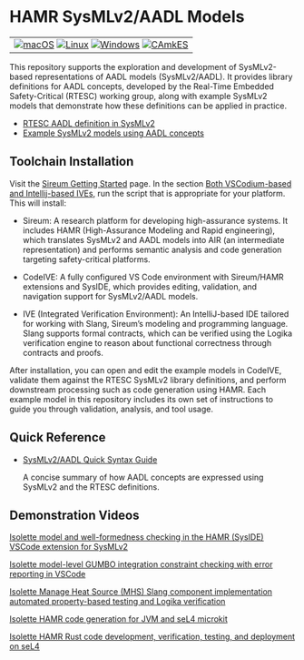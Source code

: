 # HAMR SysMLv2/AADL Models

<table>
<tr>
<td> 
  <a href="https://github.com/santoslab/sysmlv2-models/actions/workflows/CI-macOS.yml?query=branch%3Amain"><img src="https://github.com/santoslab/sysmlv2-models/actions/workflows/CI-macOS.yml/badge.svg" alt="macOS"></a>
  <a href="https://github.com/santoslab/sysmlv2-models/actions/workflows/CI-linux.yml?query=branch%3Amain"><img src="https://github.com/santoslab/sysmlv2-models/actions/workflows/CI-linux.yml/badge.svg" alt="Linux"></a>
  <a href="https://github.com/santoslab/sysmlv2-models/actions/workflows/CI-windows.yml?query=branch%3Amain"><img src="https://github.com/santoslab/sysmlv2-models/actions/workflows/CI-windows.yml/badge.svg" alt="Windows"></a>
  <a href="https://github.com/santoslab/sysmlv2-models/actions/workflows/CI-camkes.yml?query=branch%3Amain"><img src="https://github.com/santoslab/sysmlv2-models/actions/workflows/CI-camkes.yml/badge.svg" alt="CAmkES"></a>
</td>
</tr>
</table>

This repository supports the exploration and development of SysMLv2-based
representations of AADL models (SysMLv2/AADL). It provides library definitions for AADL
concepts, developed by the Real-Time Embedded Safety-Critical (RTESC) working
group, along with example SysMLv2 models that demonstrate how these definitions
can be applied in practice.

* [RTESC AADL definition in SysMLv2](sysml-aadl-libraries)
* [Example SysMLv2 models using AADL concepts](models)

## Toolchain Installation

Visit the [Sireum Getting Started](https://sireum.org/getting-started) page. In
  the section [Both VSCodium-based and Intellij-based
  IVEs](https://sireum.org/getting-started/#latest-release-bin-ives), run the
  script that is appropriate for your platform. This will install:
 
 - Sireum: A research platform for developing high-assurance systems. It
   includes HAMR (High-Assurance Modeling and Rapid engineering), which
   translates SysMLv2 and AADL models into AIR (an intermediate representation)
   and performs semantic analysis and code generation targeting safety-critical
   platforms.
 
 - CodeIVE:  A fully configured VS Code environment with Sireum/HAMR extensions
   and SysIDE, which provides editing, validation, and navigation support for
   SysMLv2/AADL models.
  
 - IVE (Integrated Verification Environment): An IntelliJ-based IDE tailored for
   working with Slang, Sireum’s modeling and programming language. Slang
   supports formal contracts, which can be verified using the Logika
   verification engine to reason about functional correctness through contracts
   and proofs.

After installation, you can open and edit the example models in CodeIVE,
validate them against the RTESC SysMLv2 library definitions, and perform
downstream processing such as code generation using HAMR.  Each example model in
this repository includes its own set of instructions to guide you through
validation, analysis, and tool usage.

## Quick Reference

- [SysMLv2/AADL Quick Syntax Guide](syntax-reference.md)

  A concise summary of how AADL concepts are expressed using SysMLv2 and the RTESC definitions.

## Demonstration Videos

[Isolette model and well-formedness checking in the HAMR (SysIDE) VSCode extension for SysMLv2](
https://drive.google.com/file/d/1NkNHdvwJ-GHN2C9zpt2HgMpuLdC303T4/view?usp=sharing)

[Isolette model-level GUMBO integration constraint checking with error reporting in VSCode](
https://drive.google.com/file/d/17IjDBFzjx1WtYSNRimzbVOj_nnMf8qN8/view?usp=sharing)

[Isolette Manage Heat Source (MHS) Slang component implementation automated property-based testing and Logika verification](
https://drive.google.com/file/d/1LAWtQpiTjdac1STDqzgvIMmJrB1bTyDd/view?usp=sharing)

[Isolette HAMR code generation for JVM and seL4 microkit](
https://drive.google.com/file/d/1a5GJqx94ySi-l-MCX1vqjWc76njNArkO/view?usp=sharing)

[Isolette HAMR Rust code development, verification, testing, and deployment on seL4](
https://drive.google.com/file/d/19WgWayynoNIgUTvpN0LOGIvRYhbx-aoU/view?usp=sharing)
